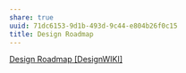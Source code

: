 ```yaml
---
share: true
uuid: 71dc6153-9d1b-493d-9c44-e804b26f0c15
title: Design Roadmap
---
```

[Design Roadmap [DesignWIKI]](https://web.archive.org/web/20220426151940/https://deseng.ryerson.ca/dokuwiki/design:design_roadmap)
